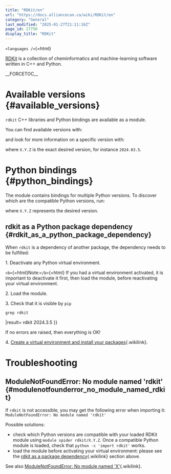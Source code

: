 ```yaml
---
title: "RDKit/en"
url: "https://docs.alliancecan.ca/wiki/RDKit/en"
category: "General"
last_modified: "2025-01-27T21:11:16Z"
page_id: 27750
display_title: "RDKit"
---
```


`<languages />`{=html}

[RDKit](https://www.rdkit.org/) is a collection of cheminformatics and machine-learning software written in C++ and Python.

\_\_FORCETOC\_\_

# Available versions {#available_versions}

`rdkit` C++ libraries and Python bindings are available as a module.

You can find available versions with:

and look for more information on a specific version with:

where `X.Y.Z` is the exact desired version, for instance `2024.03.5`.

# Python bindings {#python_bindings}

The module contains bindings for multiple Python versions. To discover which are the compatible Python versions, run:

where `X.Y.Z` represents the desired version.

## rdkit as a Python package dependency {#rdkit_as_a_python_package_dependency}

When `rdkit` is a dependency of another package, the dependency needs to be fulfilled:

1\. Deactivate any Python virtual environment.

`<b>`{=html}Note:`</b>`{=html} If you had a virtual environment activated, it is important to deactivate it first, then load the module, before reactivating your virtual environment.

2\. Load the module.

3\. Check that it is visible by `pip`

`grep rdkit`

\|result= rdkit 2024.3.5 }}

If no errors are raised, then everything is OK!

4\. [Create a virtual environment and install your packages](https://docs.alliancecan.ca/Python#Creating_and_using_a_virtual_environment "Create a virtual environment and install your packages"){.wikilink}.

# Troubleshooting

## ModuleNotFoundError: No module named \'rdkit\' {#modulenotfounderror_no_module_named_rdkit}

If `rdkit` is not accessible, you may get the following error when importing it: `ModuleNotFoundError: No module named 'rdkit'`

Possible solutions:

- check which Python versions are compatible with your loaded RDKit module using `module spider rdkit/X.Y.Z`. Once a compatible Python module is loaded, check that `python -c 'import rdkit'` works.
- load the module before activating your virtual environment: please see the [rdkit as a package dependency](https://docs.alliancecan.ca/RDKit#rdkit_as_a_Python_package_dependency "rdkit as a package dependency"){.wikilink} section above.

See also [ModuleNotFoundError: No module named \'X\'](https://docs.alliancecan.ca/Python#ModuleNotFoundError:_No_module_named_'X' "ModuleNotFoundError: No module named 'X'"){.wikilink}.
